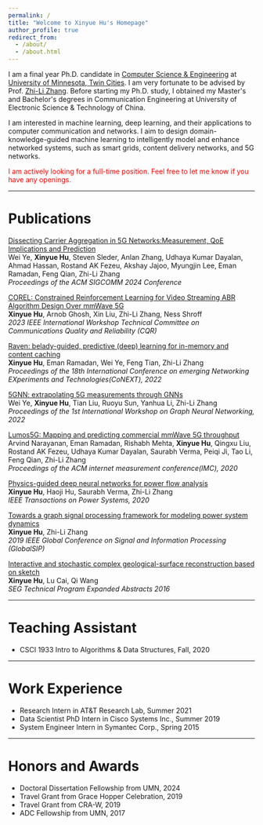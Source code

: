 ```yaml
---
permalink: /
title: "Welcome to Xinyue Hu's Homepage"
author_profile: true
redirect_from: 
  - /about/
  - /about.html
---
```


I am a final year Ph.D. candidate in [Computer Science & Engineering](https://cse.umn.edu/cs) at [University of Minnesota, Twin Cities](https://twin-cities.umn.edu/).  I am very fortunate to be advised by Prof. [Zhi-Li Zhang](https://www-users.cse.umn.edu/~zhang089/). Before starting my Ph.D. study, I obtained my Master's and Bachelor's degrees in Communication Engineering at University of Electronic Science & Technology of China.

I am interested in machine learning, deep learning, and their applications to computer communication and networks. I aim to design domain-knowledge-guided machine learning to intelligently model and enhance networked systems, such as smart grids, content delivery networks, and 5G networks.

<span style="color: red;">I am actively looking for a full-time position. Feel free to let me know if you have any openings.</span>

---

Publications
======
[Dissecting Carrier Aggregation in 5G Networks:Measurement, QoE Implications and Prediction](https://dl.acm.org/doi/pdf/10.1145/3651890.3672250)  
Wei Ye, **Xinyue Hu**, Steven Sleder, Anlan Zhang, Udhaya Kumar Dayalan, Ahmad Hassan, Rostand AK Fezeu, Akshay Jajoo, Myungjin Lee, Eman Ramadan, Feng Qian, Zhi-Li Zhang  
_Proceedings of the ACM SIGCOMM 2024 Conference_

[COREL: Constrained Reinforcement Learning for Video Streaming ABR Algorithm Design Over mmWave 5G](https://ieeexplore.ieee.org/abstract/document/10317803)  
**Xinyue Hu**, Arnob Ghosh, Xin Liu, Zhi-Li Zhang, Ness Shroff  
_2023 IEEE International Workshop Technical Committee on Communications Quality and Reliability (CQR)_

[Raven: belady-guided, predictive (deep) learning for in-memory and content caching](https://dl.acm.org/doi/abs/10.1145/3555050.3569134)  
**Xinyue Hu**, Eman Ramadan, Wei Ye, Feng Tian, Zhi-Li Zhang  
_Proceedings of the 18th International Conference on emerging Networking EXperiments and Technologies(CoNEXT), 2022_

[5GNN: extrapolating 5G measurements through GNNs](https://dl.acm.org/doi/abs/10.1145/3565473.3569186)  
Wei Ye, **Xinyue Hu**, Tian Liu, Ruoyu Sun, Yanhua Li, Zhi-Li Zhang  
_Proceedings of the 1st International Workshop on Graph Neural Networking, 2022_

[Lumos5G: Mapping and predicting commercial mmWave 5G throughput](https://dl.acm.org/doi/abs/10.1145/3419394.3423629)  
Arvind Narayanan, Eman Ramadan, Rishabh Mehta, **Xinyue Hu**, Qingxu Liu, Rostand AK Fezeu, Udhaya Kumar Dayalan, Saurabh Verma, Peiqi Ji, Tao Li, Feng Qian, Zhi-Li Zhang  
_Proceedings of the ACM internet measurement conference(IMC), 2020_

[Physics-guided deep neural networks for power flow analysis](https://ieeexplore.ieee.org/abstract/document/9216092)  
**Xinyue Hu**, Haoji Hu, Saurabh Verma, Zhi-Li Zhang  
_IEEE Transactions on Power Systems, 2020_

[Towards a graph signal processing framework for modeling power system dynamics](https://ieeexplore.ieee.org/abstract/document/8969365)  
**Xinyue Hu**, Zhi-Li Zhang  
_2019 IEEE Global Conference on Signal and Information Processing (GlobalSIP)_

[Interactive and stochastic complex geological-surface reconstruction based on sketch](https://library.seg.org/doi/abs/10.1190/segam2016-13961298.1)  
**Xinyue Hu**, Lu Cai, Qi Wang  
_SEG Technical Program Expanded Abstracts 2016_

---

Teaching Assistant
======
* CSCI 1933 Intro to Algorithms & Data Structures, Fall, 2020

---

Work Experience
======
* Research Intern in AT&T Research Lab, Summer 2021
* Data Scientist PhD Intern in Cisco Systems Inc., Summer 2019
* System Engineer Intern in Symantec Corp., Spring 2015

---

Honors and Awards
======
* Doctoral Dissertation Fellowship from UMN, 2024
* Travel Grant from Grace Hopper Celebration, 2019
* Travel Grant from CRA-W, 2019
* ADC Fellowship from UMN, 2017
